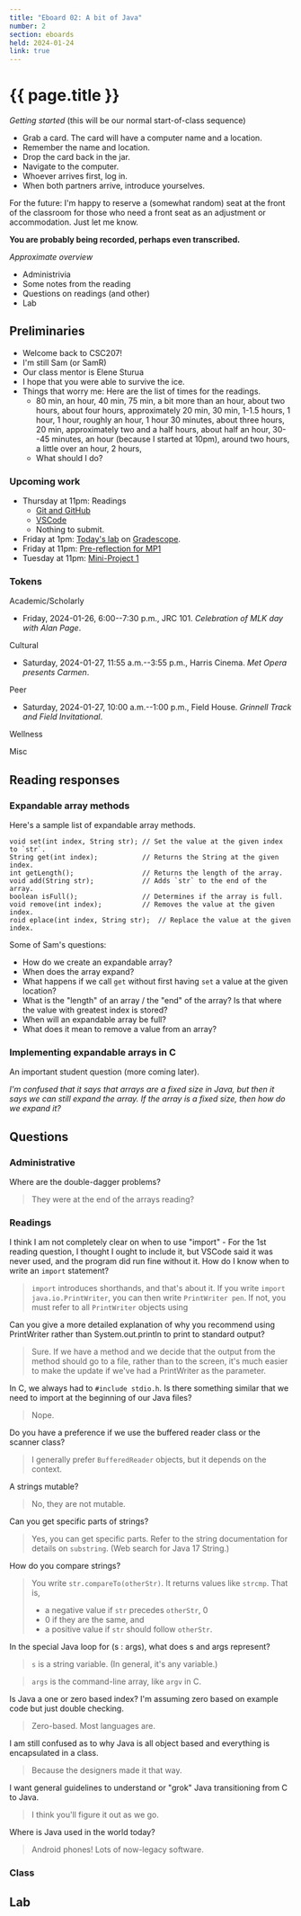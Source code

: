 ```yaml
---
title: "Eboard 02: A bit of Java"
number: 2
section: eboards
held: 2024-01-24
link: true
---
```

# {{ page.title }}

_Getting started_ (this will be our normal start-of-class sequence)

* Grab a card.  The card will have a computer name and a location.
* Remember the name and location.
* Drop the card back in the jar.
* Navigate to the computer.
* Whoever arrives first, log in.
* When both partners arrive, introduce yourselves.

For the future: I'm happy to reserve a (somewhat random) seat at
the front of the classroom for those who need a front seat as an
adjustment or accommodation.  Just let me know.

**You are probably being recorded, perhaps even transcribed.**

_Approximate overview_

* Administrivia
* Some notes from the reading
* Questions on readings (and other)
* Lab

Preliminaries
-------------

* Welcome back to CSC207!
* I'm still Sam (or SamR)
* Our class mentor is Elene Sturua
* I hope that you were able to survive the ice.
* Things that worry me: Here are the list of times for the readings.
    * 80 min, an hour, 40 min, 75 min, a bit more than an hour, about
      two hours, about four hours, approximately 20 min, 30 min, 
      1-1.5 hours, 1 hour, 1 hour, roughly an hour, 1 hour 30 minutes,
      about three hours, 20 min, approximately two and a half hours,
      about half an hour, 30--45 minutes, an hour (because I started
      at 10pm), around two hours, a little over an hour, 2 hours,
    * What should I do?

### Upcoming work

* Thursday at 11pm: Readings
    * [Git and GitHub](../readings/git)
    * [VSCode](../readings/vscode)
    * Nothing to submit.
* Friday at 1pm: [Today's lab](../labs/getting-started) on [Gradescope](https://www.gradescope.com/courses/690101/assignments/3995041/).
* Friday at 11pm: [Pre-reflection for MP1](https://www.gradescope.com/courses/690101/assignments/3974719/)
* Tuesday at 11pm: [Mini-Project 1](../mps/mp01) 

### Tokens

Academic/Scholarly


* Friday, 2024-01-26, 6:00--7:30 p.m., JRC 101. 
  _Celebration of MLK day with Alan Page_.

Cultural

* Saturday, 2024-01-27, 11:55 a.m.--3:55 p.m., Harris Cinema.
  _Met Opera presents Carmen_.

Peer

* Saturday, 2024-01-27, 10:00 a.m.--1:00 p.m., Field House.
  _Grinnell Track and Field Invitational_.

Wellness

Misc

Reading responses
-----------------

### Expandable array methods

Here's a sample list of expandable array methods.

```
void set(int index, String str); // Set the value at the given index to `str`.
String get(int index);           // Returns the String at the given index.
int getLength();                 // Returns the length of the array.
void add(String str);            // Adds `str` to the end of the array.
boolean isFull();                // Determines if the array is full.
void remove(int index);          // Removes the value at the given index.
roid eplace(int index, String str);  // Replace the value at the given index.
```

Some of Sam's questions:

* How do we create an expandable array?
* When does the array expand?
* What happens if we call `get` without first having `set` a value at
  the given location?
* What is the "length" of an array / the "end" of the array? Is that
  where the value with greatest index is stored?
* When will an expandable array be full?
* What does it mean to remove a value from an array?

### Implementing expandable arrays in C

An important student question (more coming later).

_I'm confused that it says that arrays are a fixed size in Java,
but then it says we can still expand the array. If the array is a
fixed size, then how do we expand it?_

Questions
---------

### Administrative

Where are the double-dagger problems?

> They were at the end of the arrays reading?

### Readings

I think I am not completely clear on when to use "import"  - For
the 1st reading question, I thought I ought to include it, but
VSCode said it was never used, and the program did run fine without
it. How do I know when to write an `import` statement?

> `import` introduces shorthands, and that's about it. If you write 
  `import java.io.PrintWriter`, you can then write `PrintWriter pen`.
  If not, you must refer to all `PrintWriter` objects using 

Can you give a more detailed explanation of why you recommend using PrintWriter rather than System.out.println to print to standard output?

>  Sure. If we have a method and we decide that the output from the method should go to a file, rather than to the screen, it's much easier to make the update if we've had a PrintWriter as the parameter.

In C, we always had to `#include stdio.h`. Is there something similar that we need to import at the beginning of our Java files?

> Nope.

Do you have a preference if we use the buffered reader class or the scanner class?

> I generally prefer `BufferedReader` objects, but it depends on the context.

A strings mutable?

> No, they are not mutable.

Can you get specific parts of strings?

> Yes, you can get specific parts. Refer to the string documentation
  for details on `substring`. (Web search for Java 17 String.)

How do you compare strings?

> You write `str.compareTo(otherStr)`. It returns values like `strcmp`.  That is, 
> * a negative value if `str` precedes `otherStr`, 0
> * 0 if they are the same, and 
> * a positive value if `str` should follow `otherStr`.

In the special Java loop for (s : args), what does s and args represent?

> `s` is a string variable. (In general, it's any variable.)

> `args` is the command-line array, like `argv` in C.

Is Java a one or zero based index? I'm assuming zero based on example code but just double checking.

> Zero-based. Most languages are.

I am still confused as to why Java is all object based and everything
is encapsulated in a class.

> Because the designers made it that way.

I want general guidelines to understand or "grok" Java transitioning
from C to Java.

> I think you'll figure it out as we go.

Where is Java used in the world today?

> Android phones! Lots of now-legacy software.

### Class

Lab
---
